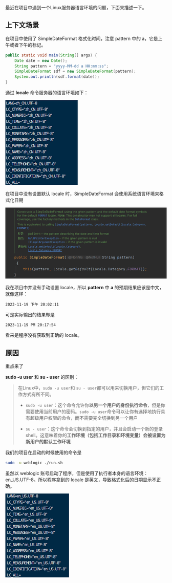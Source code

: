 最近在项目中遇到一个Linux服务器语言环境的问题，下面来描述一下。

## 上下文场景

在项目中使用了 SimpleDateFormat 格式化时间，注意 pattern 中的 a，它是上午或者下午的标记。

```java
public static void main(String[] args) {
    Date date = new Date();
    String pattern = "yyyy-MM-dd a HH:mm:ss";
    SimpleDateFormat sdf = new SimpleDateFormat(pattern);
    System.out.println(sdf.format(date));
}
```

通过 **locale** 命令服务器的语言环境如下：

![image-20231119195938389](./Linux%E7%94%A8%E6%88%B7%E7%8E%AF%E5%A2%83%E5%AF%BC%E8%87%B4%E7%9A%84%E6%97%A5%E6%9C%9F%E6%A0%BC%E5%BC%8F%E5%8C%96%E9%97%AE%E9%A2%98.assets/image-20231119195938389.png)

在项目中没有设置默认 locale 时，SimpleDateFormat 会使用系统语言环境来格式化日期

![image-20231119201447786](./Linux%E7%94%A8%E6%88%B7%E7%8E%AF%E5%A2%83%E5%AF%BC%E8%87%B4%E7%9A%84%E6%97%A5%E6%9C%9F%E6%A0%BC%E5%BC%8F%E5%8C%96%E9%97%AE%E9%A2%98.assets/image-20231119201447786.png)

我在项目中并没有手动设置 locale，所以 **pattern** 中 **a** 的预期结果应该是中文，就像这样：

```
2023-11-19 下午 20:02:11
```

可是实际输出的结果却是

~~~
2023-11-19 PM 20:17:54
~~~

看来是程序没有获取到正确的 locale。

## 原因

重点来了

**sudo -u user** 和 **su - user** 的区别：

> 在Linux中，`sudo -u user`和 `su - user`都可以用来切换用户，但它们的工作方式有所不同。
>
> - `sudo -u user`：这个命令允许你**以另一个用户的身份执行命令**，但是你需要使用当前用户的密码。`sudo -u user`命令可以让你有选择地执行具有超级用户权限的命令，而不需要完全切换到另一个用户
>
> - `su - user`：这个命令会切换到指定的用户，并且会启动一个新的登录shell。这意味着你的**工作环境（包括工作目录和环境变量）会被设置为新用户的默认工作环境**
>



我们的项目在启动的时候使用的命令是

~~~bash
sudo -u weblogic ./run.sh
~~~

虽然以 weblogic 账号启动了程序，但是使用了执行者本身的语言环境：en_US.UTF-8。所以程序拿到的 locale 是英文，导致格式化后的日期显示不正确。

![image-20231119204942232](./Linux%E7%94%A8%E6%88%B7%E7%8E%AF%E5%A2%83%E5%AF%BC%E8%87%B4%E7%9A%84%E6%97%A5%E6%9C%9F%E6%A0%BC%E5%BC%8F%E5%8C%96%E9%97%AE%E9%A2%98.assets/image-20231119204942232.png)

